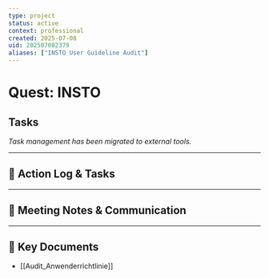 ```yaml
---
type: project
status: active
context: professional
created: 2025-07-08
uid: 202507082379
aliases: ["INSTO User Guideline Audit"]
---
```


# Quest: INSTO

## Tasks

*Task management has been migrated to external tools.*

---

## 📝 Action Log & Tasks


---
## 💬 Meeting Notes & Communication


---
## 📎 Key Documents
- [[Audit_Anwenderrichtlinie]]
